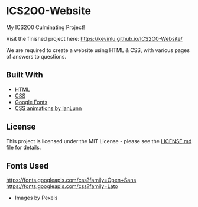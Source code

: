 # ICS2O0-Website
My ICS2O0 Culminating Project!

Visit the finished project here: https://kevinlu.github.io/ICS2O0-Website/

We are required to create a website using HTML & CSS, with various pages of answers to questions.

## Built With

* [HTML](https://en.wikipedia.org/wiki/HTML)
* [CSS](https://en.wikipedia.org/wiki/Cascading_Style_Sheets)
* [Google Fonts](https://fonts.google.com/)
* [CSS animations by IanLunn](https://github.com/IanLunn/Hover)

## License

This project is licensed under the MIT License - please see the [LICENSE.md](LICENSE.md) file for details.

## Fonts Used

https://fonts.googleapis.com/css?family=Open+Sans
https://fonts.googleapis.com/css?family=Lato
* Images by Pexels
